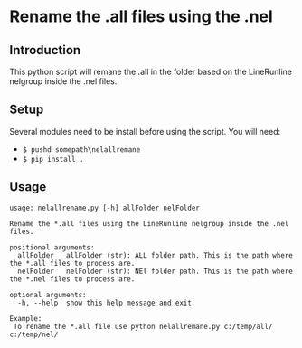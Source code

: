 # Rename the .all files using the .nel

## Introduction
This python script will remane the .all in the folder based on the LineRunline nelgroup inside the .nel files.

## Setup
Several modules need to be install before using the script. You will need:
+ `$ pushd somepath\nelallremane`
+ `$ pip install .`

## Usage
```
usage: nelallrename.py [-h] allFolder nelFolder

Rename the *.all files using the LineRunline nelgroup inside the .nel files.

positional arguments:
  allFolder   allFolder (str): ALL folder path. This is the path where the *.all files to process are.
  nelFolder   nelFolder (str): NEl folder path. This is the path where the *.nel files to process are.

optional arguments:
  -h, --help  show this help message and exit

Example:
 To rename the *.all file use python nelallremane.py c:/temp/all/ c:/temp/nel/
```